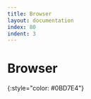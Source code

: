 ```yaml
---
title: Browser
layout: documentation
index: 80
indent: 3
---
```


Browser
=======
{:style="color: #0BD7E4"}

